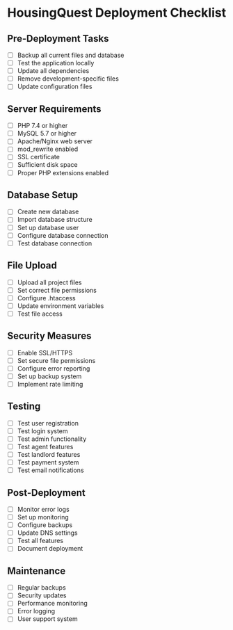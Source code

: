 # HousingQuest Deployment Checklist

## Pre-Deployment Tasks
- [ ] Backup all current files and database
- [ ] Test the application locally
- [ ] Update all dependencies
- [ ] Remove development-specific files
- [ ] Update configuration files

## Server Requirements
- [ ] PHP 7.4 or higher
- [ ] MySQL 5.7 or higher
- [ ] Apache/Nginx web server
- [ ] mod_rewrite enabled
- [ ] SSL certificate
- [ ] Sufficient disk space
- [ ] Proper PHP extensions enabled

## Database Setup
- [ ] Create new database
- [ ] Import database structure
- [ ] Set up database user
- [ ] Configure database connection
- [ ] Test database connection

## File Upload
- [ ] Upload all project files
- [ ] Set correct file permissions
- [ ] Configure .htaccess
- [ ] Update environment variables
- [ ] Test file access

## Security Measures
- [ ] Enable SSL/HTTPS
- [ ] Set secure file permissions
- [ ] Configure error reporting
- [ ] Set up backup system
- [ ] Implement rate limiting

## Testing
- [ ] Test user registration
- [ ] Test login system
- [ ] Test admin functionality
- [ ] Test agent features
- [ ] Test landlord features
- [ ] Test payment system
- [ ] Test email notifications

## Post-Deployment
- [ ] Monitor error logs
- [ ] Set up monitoring
- [ ] Configure backups
- [ ] Update DNS settings
- [ ] Test all features
- [ ] Document deployment

## Maintenance
- [ ] Regular backups
- [ ] Security updates
- [ ] Performance monitoring
- [ ] Error logging
- [ ] User support system 